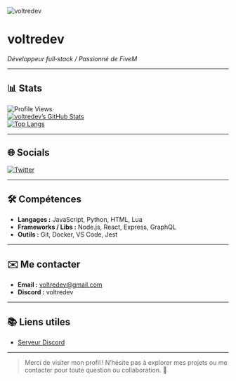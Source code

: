 <!-- Bannière en haut (tu peux remplacer l'URL par celle de ton image/bannière perso) -->
![voltredev]([https://i.postimg.cc/2SZ6C2kp/Adobe-Express-file-31.png)

# voltredev  
*Développeur full‑stack / Passionné de FiveM*

---

## 📊 Stats  
<!-- Affiche le nombre de vues, d’étoiles, commits, PR, issues, langage → config GitHub Readme Stats -->
![Profile Views](https://komarev.com/ghpvc/?username=voltredev&color=blue)  
[![voltredev’s GitHub Stats](https://github-readme-stats.vercel.app/api?username=voltredev&show_icons=true&theme=dark&hide_border=true)](https://github.com/voltredev)  
[![Top Langs](https://github-readme-stats.vercel.app/api/top-langs/?username=voltredev&layout=compact&langs_count=6&theme=dark&hide_border=true)](https://github.com/voltredev)

---

## 🌐 Socials  
<!-- Badges pour tes réseaux sociaux, personnalise les liens -->
[![Twitter](https://img.shields.io/badge/Twitter-1DA1F2?style=for-the-badge&logo=twitter&logoColor=white)](https://x.com/voltredev)  

---

## 🛠️ Compétences  
- **Langages :** JavaScript, Python, HTML, Lua  
- **Frameworks / Libs :** Node.js, React, Express, GraphQL  
- **Outils :** Git, Docker, VS Code, Jest

---

## ✉️ Me contacter  
- **Email :** [voltredev@gmail.com](mailto:voltredev@gmail.com)  
- **Discord :** voltredev  

---

## 📚 Liens utiles   
- [Serveur Discord](https://discord.gg/voltre)

---

> Merci de visiter mon profil ! N’hésite pas à explorer mes projets ou me contacter pour toute question ou collaboration. 🚀
